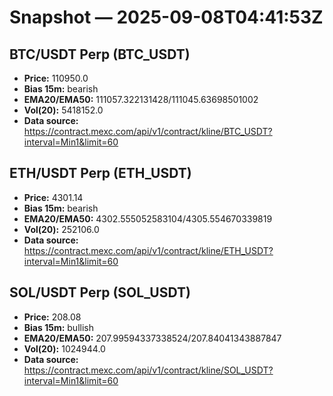 # Snapshot — 2025-09-08T04:41:53Z

## BTC/USDT Perp (BTC_USDT)
- **Price:** 110950.0
- **Bias 15m:** bearish
- **EMA20/EMA50:** 111057.322131428/111045.63698501002
- **Vol(20):** 5418152.0
- **Data source:** https://contract.mexc.com/api/v1/contract/kline/BTC_USDT?interval=Min1&limit=60

## ETH/USDT Perp (ETH_USDT)
- **Price:** 4301.14
- **Bias 15m:** bearish
- **EMA20/EMA50:** 4302.555052583104/4305.554670339819
- **Vol(20):** 252106.0
- **Data source:** https://contract.mexc.com/api/v1/contract/kline/ETH_USDT?interval=Min1&limit=60

## SOL/USDT Perp (SOL_USDT)
- **Price:** 208.08
- **Bias 15m:** bullish
- **EMA20/EMA50:** 207.99594337338524/207.84041343887847
- **Vol(20):** 1024944.0
- **Data source:** https://contract.mexc.com/api/v1/contract/kline/SOL_USDT?interval=Min1&limit=60
